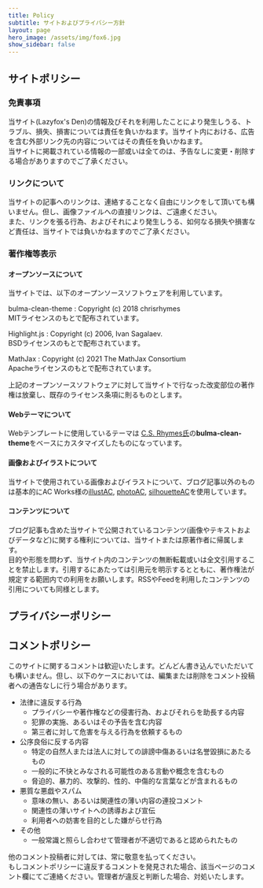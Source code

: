 ```yaml
---
title: Policy
subtitle: サイトおよびプライバシー方針
layout: page
hero_image: /assets/img/fox6.jpg
show_sidebar: false
---
```

## サイトポリシー

### 免責事項
当サイト(Lazyfox's Den)の情報及びそれを利用したことにより発生しうる、トラブル、損失、損害については責任を負いかねます。当サイト内における、広告を含む外部リンク先の内容についてはその責任を負いかねます。  
当サイトに掲載されている情報の一部或いは全てのは、予告なしに変更・削除する場合がありますのでご了承ください。

### リンクについて
当サイトの記事へのリンクは、連絡することなく自由にリンクをして頂いても構いません。但し、画像ファイルへの直接リンクは、ご遠慮ください。  
また、リンクを張る行為、およびそれにより発生しうる、如何なる損失や損害など責任は、当サイトでは負いかねますのでご了承ください。

### 著作権等表示
#### オープンソースについて
当サイトでは、以下のオープンソースソフトウェアを利用しています。

bulma-clean-theme
:   Copyright (c) 2018 chrisrhymes<br>
    MITライセンスのもとで配布されています。

Highlight.js
:   Copyright (c) 2006, Ivan Sagalaev.<br>
    BSDライセンスのもとで配布されています。

MathJax
:   Copyright (c) 2021 The MathJax Consortium<br>
    Apacheライセンスのもとで配布されています。

上記のオープンソースソフトウェアに対して当サイトで行なった改変部位の著作権は放棄し、既存のライセンス条項に則るものとします。

#### Webテーマについて
Webテンプレートに使用しているテーマは [C.S. Rhymes氏](https://www.csrhymes.com/)の**bulma-clean-theme**をベースにカスタマイズしたものになっています。  

#### 画像およびイラストについて
当サイトで使用されている画像およびイラストについて、ブログ記事以外のものは基本的にAC Works様の[illustAC](https://www.ac-illust.com/), [photoAC](https://www.photo-ac.com/), [silhouetteAC](https://www.silhouette-ac.com/)を使用しています。
#### コンテンツについて
ブログ記事も含めた当サイトで公開されているコンテンツ(画像やテキストおよびデータなど)に関する権利については、当サイトまたは原著作者に帰属します。  
目的や形態を問わず、当サイト内のコンテンツの無断転載或いは全文引用することを禁止します。引用するにあたっては引用元を明示するとともに、著作権法が規定する範囲内での利用をお願いします。RSSやFeedを利用したコンテンツの引用についても同様とします。

## プライバシーポリシー

## コメントポリシー
このサイトに関するコメントは歓迎いたします。どんどん書き込んでいただいても構いません。但し、以下のケースにおいては、編集または削除をコメント投稿者への通告なしに行う場合があります。
* 法律に違反する行為
	+ プライバシーや著作権などの侵害行為、およびそれらを助長する内容
    + 犯罪の実施、あるいはその予告を含む内容
    + 第三者に対して危害を与える行為を依頼するもの
* 公序良俗に反する内容
    + 特定の自然人または法人に対しての誹謗中傷あるいは名誉毀損にあたるもの
    + 一般的に不快とみなされる可能性のある言動や概念を含むもの
    + 脅迫的、暴力的、攻撃的、性的、中傷的な言葉などが含まれるもの
* 悪質な悪戯やスパム
    + 意味の無い、あるいは関連性の薄い内容の連投コメント
    + 関連性の薄いサイトへの誘導および宣伝
    + 利用者への妨害を目的とした嫌がらせ行為
* その他
    + 一般常識と照らし合わせて管理者が不適切であると認められたもの

他のコメント投稿者に対しては、常に敬意を払ってください。  
もしコメントポリシーに違反するコメントを発見された場合、該当ページのコメント欄にてご連絡ください。管理者が違反と判断した場合、対処いたします。